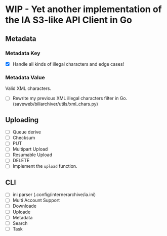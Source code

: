 # WIP - Yet another implementation of the IA S3-like API Client in Go


## Metadata

### Metadata Key

- [x] Handle all kinds of illegal characters and edge cases!

### Metadata Value

Valid XML characters.

- [ ] Rewrite my previous XML illegal characters filter in Go. (saveweb/biliarchiver/utils/xml_chars.py) 

## Uploading

- [ ] Queue derive
- [ ] Checksum
- [ ] PUT
- [ ] Multipart Upload
- [ ] Resumable Upload
- [ ] DELETE
- [ ] Implement the `upload` function.

## CLI

- [ ] ini parser (.config/internerarchive/ia.ini)
- [ ] Multi Account Support
- [ ] Downloade
- [ ] Uploade
- [ ] Metadata
- [ ] Search
- [ ] Task